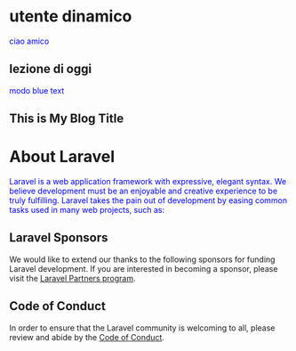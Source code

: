 # utente dinamico

<span style="color:blue"> ciao amico </span>

## lezione di oggi

<span style="color:blue">modo blue text</span> 
<h2 class="font-bold text-2xl mb-2">This is My Blog Title</h2>


# About Laravel     

<span style="color:blue">Laravel is a web application framework with expressive, elegant syntax. We believe development must be an enjoyable and creative experience to be truly fulfilling. Laravel takes the pain out of development by easing common tasks used in many web projects, such as:</span>

## Laravel Sponsors

We would like to extend our thanks to the following sponsors for funding Laravel development. If you are interested in becoming a sponsor, please visit the [Laravel Partners program](https://partners.laravel.com).

## Code of Conduct

In order to ensure that the Laravel community is welcoming to all, please review and abide by the [Code of Conduct](https://laravel.com/docs/contributions#code-of-conduct).
